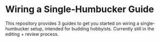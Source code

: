 # Wiring a Single-Humbucker Guide

This repository provides 3 guides to get you started on wiring a single-humbucker setup, intended for budding hobbyists. Currently still in the editing + review process.
